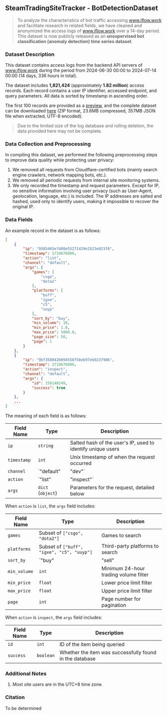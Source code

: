 ## SteamTradingSiteTracker - BotDetectionDataset

> To analyze the characteristics of bot traffic accessing www.iflow.work and facilitate research in related fields, we have cleaned and anonymized the access logs of www.iflow.work over a 14-day period. This dataset is now publicly released as an **unsupervised bot classification (anomaly detection) time series dataset**.

### Dataset Description

This dataset contains access logs from the backend API servers of www.iflow.work during the period from 2024-06-30 00:00 to 2024-07-14 00:00 (14 days, 336 hours in total).

The dataset includes **1,821,424** (approximately **1.82 million**) access records. Each record contains a user IP identifier, accessed endpoint, and query parameters. All data is sorted by timestamp in ascending order. 

The first 100 records are provided as a [preview](https://github.com/EricZhu-42/SteamTradingSiteTracker-Data/blob/main/BotDetectionDataset/BotDetectionDataset_examples.json), and the complete dataset can be downloaded [here](https://github.com/EricZhu-42/SteamTradingSiteTracker-Data/blob/main/BotDetectionDataset/BotDetectionDataset.zip) (ZIP format, 23.6MB compressed, 357MB JSON file when extracted, UTF-8 encoded).

> Due to the limited size of the log database and rolling deletion, the data provided here may not be complete.

### Data Collection and Preprocessing

In compiling this dataset, we performed the following preprocessing steps to improve data quality while protecting user privacy:

1. We removed all requests from Cloudflare-certified bots (mainly search engine crawlers, network mapping bots, etc.).
2. We removed all periodic requests from internal site monitoring systems.
3. We only recorded the timestamp and request parameters. Except for IP, no sensitive information involving user privacy (such as User-Agent, geolocation, language, etc.) is included. The IP addresses are salted and hashed, used only to identify users, making it impossible to recover the original IP.

### Data Fields

An example record in the dataset is as follows:

```json
[
    {
        "ip": "9305465e7400e55271429e2523e023f8",
        "timestamp": 1719676800,
        "action": "list",
        "channel": "default",
        "args": {
            "games": [
                "csgo",
                "dota2"
            ],
            "platforms": [
                "buff",
                "igxe",
                "c5",
                "uuyp"
            ],
            "sort_by": "buy",
            "min_volume": 10,
            "min_price": 1.0,
            "max_price": 5000.0,
            "page_size": 50,
            "page": 1
        }
    },
    {
        "ip": "9bf358042b094558f58eb97eb0237906",
        "timestamp": 1719676800,
        "action": "inspect",
        "channel": "default",
        "args": {
            "id": 156140149,
            "success": true
        }
    },
    ...
]
```

The meaning of each field is as follows:

| Field Name  | Type                 | Description                                                  |
| ----------- | -------------------- | ------------------------------------------------------------ |
| `ip`        | `string`             | Salted hash of the user's IP, used to identify unique users  |
| `timestamp` | `int`                | Unix timestamp of when the request occurred                  |
| `channel`   | `"default" | "dev"`  | The interface used for the request. `default` indicates the old UI; `dev` indicates the new UI |
| `action`    | `"list" | "inspect"` | The endpoint requested. `list` queries information for multiple items meeting the `args` filter conditions; `inspect` queries details of a single item |
| `args`      | `dict` (`object`)    | Parameters for the request, detailed below                   |

When `action` is `list`, the `args` field includes:

| Field Name   | Type                                          | Description                           |
| ------------ | --------------------------------------------- | ------------------------------------- |
| `games`      | Subset of `["csgo", "dota2"]`                 | Games to search                       |
| `platforms`  | Subset of `["buff", "igxe", "c5", "uuyp"]`    | Third-party platforms to search       |
| `sort_by`    | `"buy" | "sell" | "safe_buy" | "median_sale"` | Sorting method                        |
| `min_volume` | `int`                                         | Minimum 24-hour trading volume filter |
| `min_price`  | `float`                                       | Lower price limit filter              |
| `max_price`  | `float`                                       | Upper price limit filter              |
| `page`       | `int`                                         | Page number for pagination            |

When `action` is `inspect`, the `args` field includes:

| Field Name | Type      | Description                                             |
| ---------- | --------- | ------------------------------------------------------- |
| `id`       | `int`     | ID of the item being queried                            |
| `success`  | `boolean` | Whether the item was successfully found in the database |

### Additional Notes

1. Most site users are in the UTC+8 time zone.

### Citation

To be determined
